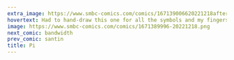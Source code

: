 ```yaml
---
extra_image: https://www.smbc-comics.com/comics/167139006620221218after.png
hovertext: Had to hand-draw this one for all the symbols and my fingers nearly melted off.
image: https://www.smbc-comics.com/comics/1671389996-20221218.png
next_comic: bandwidth
prev_comic: santin
title: Pi
---
```


